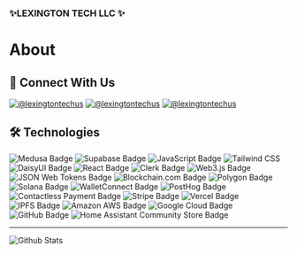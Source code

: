 <!--
**lexingtontechus/lexingtontechus** is a ✨ _special_ ✨ repository because its `README.md` (this file) appears on your GitHub profile.

Here are some ideas to get you started:

- 🔭 I’m currently working on ...
- 🌱 I’m currently learning ...
- 👯 I’m looking to collaborate on ...
- 🤔 I’m looking for help with ...
- 💬 Ask me about ...
- 📫 How to reach me: ...
- 😄 Pronouns: ...
- ⚡ Fun fact: ...
-->

### ✨LEXINGTON TECH LLC ✨
<!--**![](https://storage.fleek-internal.com/a2d41cff-44ad-49e9-a80a-2d1aafc21231-bucket/logo_lxt_dark.png)**-->

# About

## 🔗 Connect With Us
[![@lexingtontechus](https://img.shields.io/badge/@lexingtontechus-000?style=for-the-badge&logo=ko-fi&logoColor=white)](https://lexingtontech.us/)
[![@lexingtontechus](https://img.shields.io/badge/@lexingtontechus-0A66C2?style=for-the-badge&logo=linkedin&logoColor=white)](https://linkedin.com/company/lexingtontech)
[![@lexingtontechus](https://img.shields.io/badge/@lexingtontechus-1DA1F2?style=for-the-badge&logo=twitter&logoColor=white)](https://twitter.com/lexingtontechus)

## 🛠 Technologies

![Medusa Badge](https://img.shields.io/badge/Medusa-000?logo=medusa&logoColor=fff&style=flat)
![Supabase Badge](https://img.shields.io/badge/Supabase-3FCF8E?logo=supabase&logoColor=fff&style=flat)
![JavaScript Badge](https://img.shields.io/badge/JavaScript-F7DF1E?logo=javascript&logoColor=000&style=flat)
![Tailwind CSS](https://img.shields.io/badge/Tailwind%20CSS-06B6D4?logo=tailwindcss&logoColor=fff&style=flat)
![DaisyUI Badge](https://img.shields.io/badge/DaisyUI-5A0EF8?logo=daisyui&logoColor=fff&style=flat)
![React Badge](https://img.shields.io/badge/React-61DAFB?logo=react&logoColor=000&style=flat)
![Clerk Badge](https://img.shields.io/badge/Clerk-6C47FF?logo=clerk&logoColor=fff&style=flat)
![Web3.js Badge](https://img.shields.io/badge/Web3.js-F16822?logo=web3dotjs&logoColor=fff&style=flat)
![JSON Web Tokens Badge](https://img.shields.io/badge/JSON%20Web%20Tokens-000?logo=jsonwebtokens&logoColor=fff&style=flat)
![Blockchain.com Badge](https://img.shields.io/badge/Blockchain.com-121D33?logo=blockchaindotcom&logoColor=fff&style=flat)
![Polygon Badge](https://img.shields.io/badge/Polygon-7B3FE4?logo=polygon&logoColor=fff&style=flat)
![Solana Badge](https://img.shields.io/badge/Solana-9945FF?logo=solana&logoColor=fff&style=flat)
![WalletConnect Badge](https://img.shields.io/badge/WalletConnect-3B99FC?logo=walletconnect&logoColor=fff&style=flat)
![PostHog Badge](https://img.shields.io/badge/PostHog-000?logo=posthog&logoColor=fff&style=flat)
![Contactless Payment Badge](https://img.shields.io/badge/Contactless%20Payment-000?logo=contactlesspayment&logoColor=fff&style=flat)
![Stripe Badge](https://img.shields.io/badge/Stripe-008CDD?logo=stripe&logoColor=fff&style=flat)
![Vercel Badge](https://img.shields.io/badge/Vercel-000?logo=vercel&logoColor=fff&style=flat)
![IPFS Badge](https://img.shields.io/badge/IPFS-65C2CB?logo=ipfs&logoColor=fff&style=flat)
![Amazon AWS Badge](https://img.shields.io/badge/Amazon%20AWS-232F3E?logo=amazonaws&logoColor=fff&style=flat)
![Google Cloud Badge](https://img.shields.io/badge/Google%20Cloud-4285F4?logo=googlecloud&logoColor=fff&style=flat)
![GitHub Badge](https://img.shields.io/badge/GitHub-181717?logo=github&logoColor=fff&style=flat)
![Home Assistant Community Store Badge](https://img.shields.io/badge/Home%20Assistant%20Community%20Store-41BDF5?logo=homeassistantcommunitystore&logoColor=fff&style=flat)

---

<img align="left" alt="Github Stats" src="https://github-readme-stats.vercel.app/api?username=lexingtontechus&show_icons=true&hide_border=true&theme=dracula" />  


